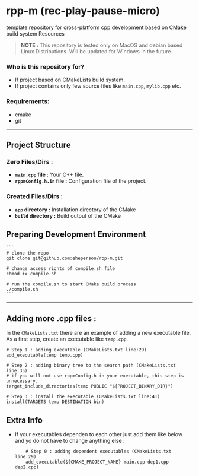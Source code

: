 # rpp-m (rec-play-pause-micro)
 template repository for cross-platform cpp development based on CMake build system Resources

> **NOTE :** This repository is tested only on MacOS and debian based Linux Distributions. Will be updated for Windows in the future.

### Who is this repository for?
* If project based on CMakeLists build system.
* If project contains only few source files like `main.cpp`, `mylib.cpp` etc.

### Requirements:
* cmake
* git


---

## Project Structure
### Zero Files/Dirs :
* **`main.cpp` file :** Your C++ file.
* **`rppmConfig.h.in` file :** Configuration file of the project.


### Created Files/Dirs :
* **`app` directory :** Installation directory of the CMake
* **`build` directory :** Build output of the CMake 

## Preparing Development Environment
    ```
    # clone the repo
    git clone git@github.com:eheperson/rpp-m.git

    # change access rights of compile.sh file
    chmod +x compile.sh

    # run the compile.sh to start CMake build process
    ./compile.sh
    ```

---

## Adding more .cpp files :

In the `CMakeLists.txt` there are an example of adding a new executable file.
As a first step, create an executable like `temp.cpp`.

```
# Step 1 : adding executable (CMakeLists.txt line:29)
add_executable(temp temp.cpp)

# Step 2 : adding binary tree to the search path (CMakeLists.txt line:35)
# if you will not use rppmConfig.h in your executable, this step is unnecessary.
target_include_directories(temp PUBLIC "${PROJECT_BINARY_DIR}") 

# Step 3 : install the executable (CMakeLists.txt line:41)
install(TARGETS temp DESTINATION bin)
```


## Extra Info

* If your executables dependen to each other just add them like below and yo do not have to change anything else : 
    ```
        # Step 0 : adding dependent executables (CMakeLists.txt line:29)
        add_executable(${CMAKE_PROJECT_NAME} main.cpp dep1.cpp dep2.cpp)  
    ```
